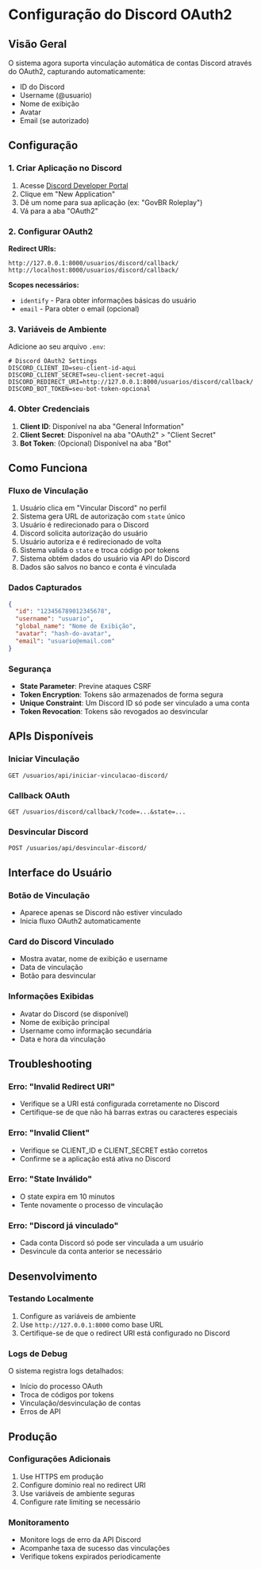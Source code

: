 # Configuração do Discord OAuth2

## Visão Geral

O sistema agora suporta vinculação automática de contas Discord através do OAuth2, capturando automaticamente:
- ID do Discord
- Username (@usuario)
- Nome de exibição
- Avatar
- Email (se autorizado)

## Configuração

### 1. Criar Aplicação no Discord

1. Acesse [Discord Developer Portal](https://discord.com/developers/applications)
2. Clique em "New Application"
3. Dê um nome para sua aplicação (ex: "GovBR Roleplay")
4. Vá para a aba "OAuth2"

### 2. Configurar OAuth2

**Redirect URIs:**
```
http://127.0.0.1:8000/usuarios/discord/callback/
http://localhost:8000/usuarios/discord/callback/
```

**Scopes necessários:**
- `identify` - Para obter informações básicas do usuário
- `email` - Para obter o email (opcional)

### 3. Variáveis de Ambiente

Adicione ao seu arquivo `.env`:

```env
# Discord OAuth2 Settings
DISCORD_CLIENT_ID=seu-client-id-aqui
DISCORD_CLIENT_SECRET=seu-client-secret-aqui
DISCORD_REDIRECT_URI=http://127.0.0.1:8000/usuarios/discord/callback/
DISCORD_BOT_TOKEN=seu-bot-token-opcional
```

### 4. Obter Credenciais

1. **Client ID**: Disponível na aba "General Information"
2. **Client Secret**: Disponível na aba "OAuth2" > "Client Secret"
3. **Bot Token**: (Opcional) Disponível na aba "Bot"

## Como Funciona

### Fluxo de Vinculação

1. Usuário clica em "Vincular Discord" no perfil
2. Sistema gera URL de autorização com `state` único
3. Usuário é redirecionado para o Discord
4. Discord solicita autorização do usuário
5. Usuário autoriza e é redirecionado de volta
6. Sistema valida o `state` e troca código por tokens
7. Sistema obtém dados do usuário via API do Discord
8. Dados são salvos no banco e conta é vinculada

### Dados Capturados

```json
{
  "id": "123456789012345678",
  "username": "usuario",
  "global_name": "Nome de Exibição",
  "avatar": "hash-do-avatar",
  "email": "usuario@email.com"
}
```

### Segurança

- **State Parameter**: Previne ataques CSRF
- **Token Encryption**: Tokens são armazenados de forma segura
- **Unique Constraint**: Um Discord ID só pode ser vinculado a uma conta
- **Token Revocation**: Tokens são revogados ao desvincular

## APIs Disponíveis

### Iniciar Vinculação
```
GET /usuarios/api/iniciar-vinculacao-discord/
```

### Callback OAuth
```
GET /usuarios/discord/callback/?code=...&state=...
```

### Desvincular Discord
```
POST /usuarios/api/desvincular-discord/
```

## Interface do Usuário

### Botão de Vinculação
- Aparece apenas se Discord não estiver vinculado
- Inicia fluxo OAuth2 automaticamente

### Card do Discord Vinculado
- Mostra avatar, nome de exibição e username
- Data de vinculação
- Botão para desvincular

### Informações Exibidas
- Avatar do Discord (se disponível)
- Nome de exibição principal
- Username como informação secundária
- Data e hora da vinculação

## Troubleshooting

### Erro: "Invalid Redirect URI"
- Verifique se a URI está configurada corretamente no Discord
- Certifique-se de que não há barras extras ou caracteres especiais

### Erro: "Invalid Client"
- Verifique se CLIENT_ID e CLIENT_SECRET estão corretos
- Confirme se a aplicação está ativa no Discord

### Erro: "State Inválido"
- O state expira em 10 minutos
- Tente novamente o processo de vinculação

### Erro: "Discord já vinculado"
- Cada conta Discord só pode ser vinculada a um usuário
- Desvincule da conta anterior se necessário

## Desenvolvimento

### Testando Localmente

1. Configure as variáveis de ambiente
2. Use `http://127.0.0.1:8000` como base URL
3. Certifique-se de que o redirect URI está configurado no Discord

### Logs de Debug

O sistema registra logs detalhados:
- Início do processo OAuth
- Troca de códigos por tokens
- Vinculação/desvinculação de contas
- Erros de API

## Produção

### Configurações Adicionais

1. Use HTTPS em produção
2. Configure domínio real no redirect URI
3. Use variáveis de ambiente seguras
4. Configure rate limiting se necessário

### Monitoramento

- Monitore logs de erro da API Discord
- Acompanhe taxa de sucesso das vinculações
- Verifique tokens expirados periodicamente 